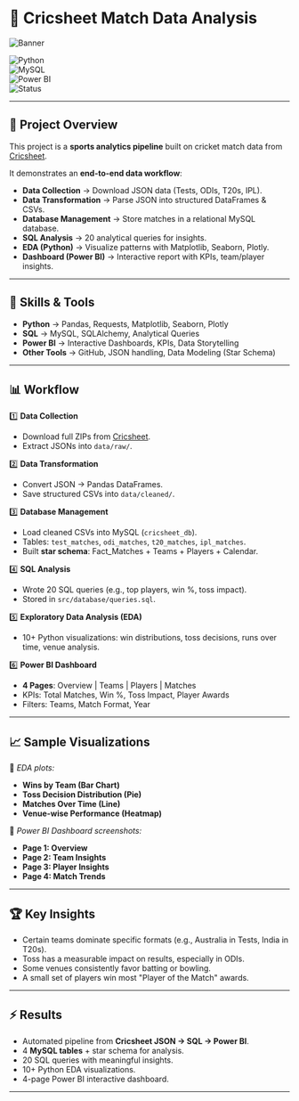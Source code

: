 # 🏏 Cricsheet Match Data Analysis  

![Banner](./reports/screenshots/banner.png)

![Python](https://img.shields.io/badge/Python-3.10-blue?logo=python)  
![MySQL](https://img.shields.io/badge/Database-MySQL-blue?logo=mysql)  
![Power BI](https://img.shields.io/badge/BI-Power%20BI-yellow?logo=powerbi)  
![Status](https://img.shields.io/badge/Status-Completed-brightgreen)  

---

## 📌 Project Overview  
This project is a **sports analytics pipeline** built on cricket match data from [Cricsheet](https://cricsheet.org/matches/).  

It demonstrates an **end-to-end data workflow**:  
- **Data Collection** → Download JSON data (Tests, ODIs, T20s, IPL).  
- **Data Transformation** → Parse JSON into structured DataFrames & CSVs.  
- **Database Management** → Store matches in a relational MySQL database.  
- **SQL Analysis** → 20 analytical queries for insights.  
- **EDA (Python)** → Visualize patterns with Matplotlib, Seaborn, Plotly.  
- **Dashboard (Power BI)** → Interactive report with KPIs, team/player insights.  

---

## 🎯 Skills & Tools
- **Python** → Pandas, Requests, Matplotlib, Seaborn, Plotly  
- **SQL** → MySQL, SQLAlchemy, Analytical Queries  
- **Power BI** → Interactive Dashboards, KPIs, Data Storytelling  
- **Other Tools** → GitHub, JSON handling, Data Modeling (Star Schema)  


---

## 📊 Workflow  

1️⃣ **Data Collection**  
- Download full ZIPs from [Cricsheet](https://cricsheet.org/downloads/).  
- Extract JSONs into `data/raw/`.  

2️⃣ **Data Transformation**  
- Convert JSON → Pandas DataFrames.  
- Save structured CSVs into `data/cleaned/`.  

3️⃣ **Database Management**  
- Load cleaned CSVs into MySQL (`cricsheet_db`).  
- Tables: `test_matches`, `odi_matches`, `t20_matches`, `ipl_matches`.  
- Built **star schema**: Fact_Matches + Teams + Players + Calendar.  

4️⃣ **SQL Analysis**  
- Wrote 20 SQL queries (e.g., top players, win %, toss impact).  
- Stored in `src/database/queries.sql`.  

5️⃣ **Exploratory Data Analysis (EDA)**  
- 10+ Python visualizations: win distributions, toss decisions, runs over time, venue analysis.  

6️⃣ **Power BI Dashboard**  
- **4 Pages**: Overview | Teams | Players | Matches  
- KPIs: Total Matches, Win %, Toss Impact, Player Awards  
- Filters: Teams, Match Format, Year  

---

## 📈 Sample Visualizations  

📌 *EDA plots:*  
- **Wins by Team (Bar Chart)**  
- **Toss Decision Distribution (Pie)**  
- **Matches Over Time (Line)**  
- **Venue-wise Performance (Heatmap)**  

📌 *Power BI Dashboard screenshots:*  
- **Page 1: Overview**  
- **Page 2: Team Insights**  
- **Page 3: Player Insights**  
- **Page 4: Match Trends**  

---

## 🏆 Key Insights
- Certain teams dominate specific formats (e.g., Australia in Tests, India in T20s).  
- Toss has a measurable impact on results, especially in ODIs.  
- Some venues consistently favor batting or bowling.  
- A small set of players win most "Player of the Match" awards.  

---

## ⚡ Results
- Automated pipeline from **Cricsheet JSON → SQL → Power BI**.  
- 4 **MySQL tables** + star schema for analysis.  
- 20 SQL queries with meaningful insights.  
- 10+ Python EDA visualizations.  
- 4-page Power BI interactive dashboard.  

---


